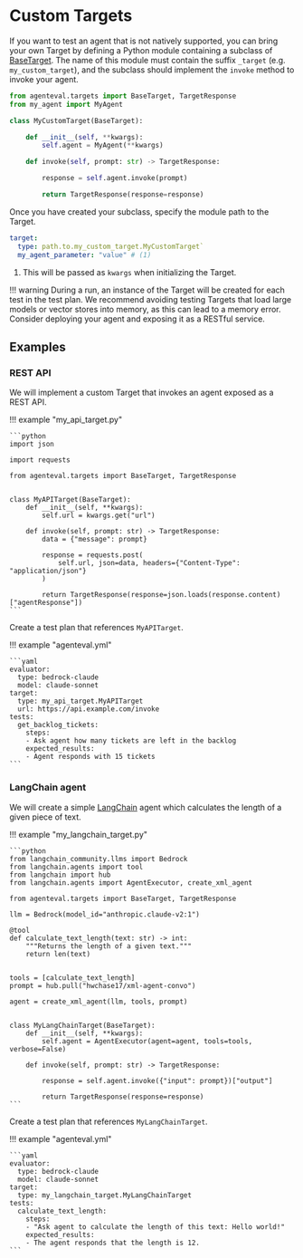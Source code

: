 # Custom Targets

If you want to test an agent that is not natively supported, you can bring your own Target by defining a Python module containing a subclass of [BaseTarget](../reference/target.md#src.agenteval.targets.target.BaseTarget). The name of this module must contain the suffix `_target` (e.g. `my_custom_target`), and the subclass should implement the `invoke` method to invoke your agent.

```python title="my_custom_target.py"
from agenteval.targets import BaseTarget, TargetResponse
from my_agent import MyAgent

class MyCustomTarget(BaseTarget):

    def __init__(self, **kwargs):
        self.agent = MyAgent(**kwargs)

    def invoke(self, prompt: str) -> TargetResponse:

        response = self.agent.invoke(prompt)

        return TargetResponse(response=response)
```

Once you have created your subclass, specify the module path to the Target.


```yaml title="agenteval.yml"
target:
  type: path.to.my_custom_target.MyCustomTarget`
  my_agent_parameter: "value" # (1)
```

1. This will be passed as `kwargs` when initializing the Target.


!!! warning
    During a run, an instance of the Target will be created for each test in the test plan. We recommend avoiding testing Targets that load large models or vector stores into memory, as this can lead to a memory error. Consider deploying your agent and exposing it as a RESTful service.

## Examples

### REST API

We will implement a custom Target that invokes an agent exposed as a REST API.

!!! example "my_api_target.py"

    ```python
    import json

    import requests

    from agenteval.targets import BaseTarget, TargetResponse


    class MyAPITarget(BaseTarget):
        def __init__(self, **kwargs):
            self.url = kwargs.get("url")

        def invoke(self, prompt: str) -> TargetResponse:
            data = {"message": prompt}

            response = requests.post(
                self.url, json=data, headers={"Content-Type": "application/json"}
            )

            return TargetResponse(response=json.loads(response.content)["agentResponse"])
    ```

Create a test plan that references `MyAPITarget`.

!!! example "agenteval.yml"

    ```yaml
    evaluator:
      type: bedrock-claude
      model: claude-sonnet
    target:
      type: my_api_target.MyAPITarget
      url: https://api.example.com/invoke
    tests:
      get_backlog_tickets:
        steps:
        - Ask agent how many tickets are left in the backlog
        expected_results:
        - Agent responds with 15 tickets
    ```


### LangChain agent

We will create a simple [LangChain](https://python.langchain.com/docs/modules/agents/) agent which calculates the length of a given piece of text.

!!! example "my_langchain_target.py"

    ```python
    from langchain_community.llms import Bedrock
    from langchain.agents import tool
    from langchain import hub
    from langchain.agents import AgentExecutor, create_xml_agent

    from agenteval.targets import BaseTarget, TargetResponse

    llm = Bedrock(model_id="anthropic.claude-v2:1")

    @tool
    def calculate_text_length(text: str) -> int:
        """Returns the length of a given text."""
        return len(text)


    tools = [calculate_text_length]
    prompt = hub.pull("hwchase17/xml-agent-convo")

    agent = create_xml_agent(llm, tools, prompt)


    class MyLangChainTarget(BaseTarget):
        def __init__(self, **kwargs):
            self.agent = AgentExecutor(agent=agent, tools=tools, verbose=False)

        def invoke(self, prompt: str) -> TargetResponse:

            response = self.agent.invoke({"input": prompt})["output"]

            return TargetResponse(response=response)
    ```

Create a test plan that references `MyLangChainTarget`.

!!! example "agenteval.yml"

    ```yaml
    evaluator:
      type: bedrock-claude
      model: claude-sonnet
    target:
      type: my_langchain_target.MyLangChainTarget
    tests:
      calculate_text_length:
        steps:
        - "Ask agent to calculate the length of this text: Hello world!"
        expected_results:
        - The agent responds that the length is 12.
    ```
